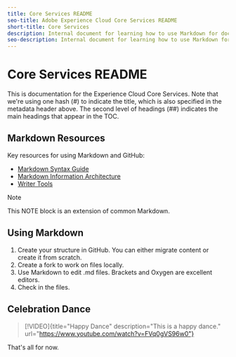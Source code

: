```yaml
---
title: Core Services README
seo-title: Adobe Experience Cloud Core Services README
short-title: Core Services
description: Internal document for learning how to use Markdown for documenting Core Services
seo-description: Internal document for learning how to use Markdown for documenting Adobe Experience Cloud Core Services
---
```


# Core Services README

This is documentation for the Experience Cloud Core Services. Note that we're using one hash (#) to indicate the title, which is also specified in the metadata header above. The second level of headings (##) indicates the main headings that appear in the TOC.

## Markdown Resources

Key resources for using Markdown and GitHub:

* [Markdown Syntax Guide](https://wiki.corp.adobe.com/display/SSE/Markdown+Syntax+Guidance)
* [Markdown Information Architecture](https://wiki.corp.adobe.com/display/SSE/Markdown+Information+Architecture)
* [Writer Tools](https://wiki.corp.adobe.com/display/SSE/Writer+Tools)

>[!NOTE]
>This NOTE block is an extension of common Markdown. 

## Using Markdown

1. Create your structure in GitHub.
   You can either migrate content or create it from scratch.
1. Create a fork to work on files locally.
1. Use Markdown to edit .md files.
   Brackets and Oxygen are excellent editors.
1. Check in the files.

## Celebration Dance

> [!VIDEO]{title="Happy Dance" description="This is a happy dance." url="https://www.youtube.com/watch?v=FVq0gVS96w0"}

That's all for now.
